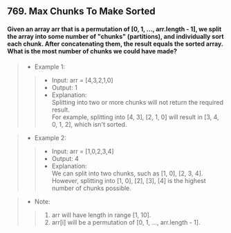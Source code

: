 ## 769. Max Chunks To Make Sorted
#### Given an array arr that is a permutation of [0, 1, ..., arr.length - 1], we split the array into some number of "chunks" (partitions), and individually sort each chunk.  After concatenating them, the result equals the sorted array.<br>What is the most number of chunks we could have made?  
  
>* Example 1:  
>>* Input: arr = [4,3,2,1,0]  
>>* Output: 1  
>>* Explanation:<br>Splitting into two or more chunks will not return the required result.<br>For example, splitting into [4, 3], [2, 1, 0] will result in [3, 4, 0, 1, 2], which isn't sorted.  

>* Example 2:  
>>* Input: arr = [1,0,2,3,4]
>>* Output: 4
>>* Explanation:<br>We can split into two chunks, such as [1, 0], [2, 3, 4].<br>However, splitting into [1, 0], [2], [3], [4] is the highest number of chunks possible.

>* Note:
>>1. arr will have length in range [1, 10].
>>2. arr[i] will be a permutation of [0, 1, ..., arr.length - 1].
